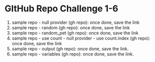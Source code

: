 # GItHub Repo Challenge 1-6
1.  sample repo - null provider (gh repo):  once done, save the link  
2.  sample repo - random (gh repo):   once done, save the link
3.  sample repo - random_pet (gh repo): once done, save the link
4.  sample repo - use count - null provider - use count.index (gh repo): once done, save the link
5.  sample repo - output (gh repo): once done, save the link.
6.  sample repo - variables (gh repo): once done, save the link.
